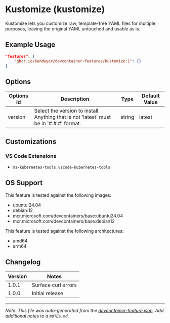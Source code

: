 
# Kustomize (kustomize)

Kustomize lets you customize raw, template-free YAML files for multiple purposes, leaving the original YAML untouched and usable as is.

## Example Usage

```json
"features": {
    "ghcr.io/bendwyer/devcontainer-features/kustomize:1": {}
}
```

## Options

| Options Id | Description | Type | Default Value |
|-----|-----|-----|-----|
| version | Select the version to install. Anything that is not 'latest' must be in '#.#.#' format. | string | latest |

## Customizations

### VS Code Extensions

- `ms-kubernetes-tools.vscode-kubernetes-tools`


## OS Support

This feature is tested against the following images:

- ubuntu:24.04
- debian:12
- mcr.microsoft.com/devcontainers/base:ubuntu24.04
- mcr.microsoft.com/devcontainers/base:debian12

This feature is tested against the following architectures:

- amd64
- arm64

## Changelog

| Version | Notes |
| --- | --- |
| 1.0.1 | Surface curl errors |
| 1.0.0 | Initial release |


---

_Note: This file was auto-generated from the [devcontainer-feature.json](https://github.com/bendwyer/devcontainer-features/blob/main/src/kustomize/devcontainer-feature.json).  Add additional notes to a `NOTES.md`._
